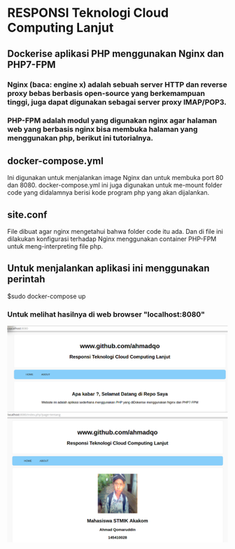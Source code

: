 # RESPONSI Teknologi Cloud Computing Lanjut
## Dockerise aplikasi PHP menggunakan Nginx dan PHP7-FPM

  ### Nginx (baca: engine x) adalah sebuah server HTTP dan reverse proxy bebas berbasis open-source yang berkemampuan tinggi, juga dapat digunakan sebagai server proxy IMAP/POP3.
  ### PHP-FPM adalah modul yang digunakan nginx agar halaman web yang berbasis nginx bisa membuka halaman yang menggunakan php, berikut ini tutorialnya.

## docker-compose.yml
  Ini digunakan untuk menjalankan image Nginx dan untuk membuka port 80 dan 8080.
  docker-compose.yml ini juga digunakan untuk me-mount folder code yang didalamnya berisi kode program php yang akan dijalankan.

## site.conf
  File dibuat agar nginx mengetahui bahwa folder code itu ada.
  Dan di file ini dilakukan konfigurasi terhadap Nginx menggunakan container PHP-FPM untuk meng-interpreting file php.

## Untuk menjalankan aplikasi ini menggunakan perintah
  $sudo docker-compose up

  ### Untuk melihat hasilnya di web browser "localhost:8080"
  <img align=center src=img/sc.png alt="Menu HOME">
  <img align=center src=img/sc1.png alt="Menu ABOUT">
